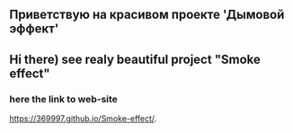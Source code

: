 ## Приветствую на красивом проекте 'Дымовой эффект'
## Hi there) see realy beautiful project "Smoke effect"

### here the link to web-site
https://369997.github.io/Smoke-effect/.

